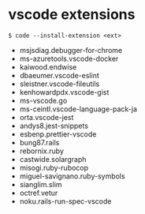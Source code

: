 # vscode extensions

`$ code --install-extension <ext>`

- msjsdiag.debugger-for-chrome
- ms-azuretools.vscode-docker
- kaiwood.endwise
- dbaeumer.vscode-eslint
- sleistner.vscode-fileutils
- kenhowardpdx.vscode-gist
- ms-vscode.go
- ms-ceintl.vscode-language-pack-ja
- orta.vscode-jest
- andys8.jest-snippets
- esbenp.prettier-vscode
- bung87.rails
- rebornix.ruby
- castwide.solargraph
- misogi.ruby-rubocop
- miguel-savignano.ruby-symbols
- sianglim.slim
- octref.vetur
- noku.rails-run-spec-vscode

